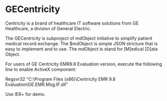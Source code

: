GECentricity
============

Centricity is a brand of healthcare IT software solutions from GE Healthcare, a division of General Electric.

The GECentricity is subproject of mdObject initiative to simplify patient medical record exchange.
The $mdObject is simple JSON stricture that is easy to implement and to use.
The mdObject is stand for [M]edical [D]ata Object. 

For users of GE Centricity EMR9.8 Evaluation version, execute the following line to enable ActiveX component:  

Regsvr32 "C:\Program Files (x86)\Centricity EMR 9.8 Evaluation\GE.EMR.Msg.IF.dll"

Use IE9+ for demo. 
